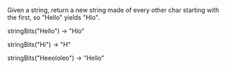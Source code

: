 Given a string, return a new string made of every other char starting with the first, so "Hello" yields "Hlo".

stringBits("Hello") → "Hlo"

stringBits("Hi") → "H"

stringBits("Heeololeo") → "Hello"
